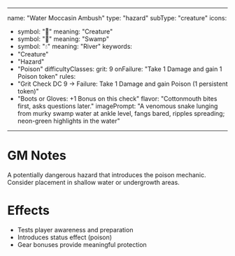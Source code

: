 
---
name: "Water Moccasin Ambush"
type: "hazard"
subType: "creature"
icons:
  - symbol: "🐍"
    meaning: "Creature"
  - symbol: "🐊"
    meaning: "Swamp"
  - symbol: "💧"
    meaning: "River"
keywords:
  - "Creature"
  - "Hazard"
  - "Poison"
difficultyClasses:
  grit: 9
onFailure: "Take 1 Damage and gain 1 Poison token"
rules:
  - "Grit Check DC 9 → Failure: Take 1 Damage and gain Poison (1 persistent token)"
  - "Boots or Gloves: +1 Bonus on this check"
flavor: "Cottonmouth bites first, asks questions later."
imagePrompt: "A venomous snake lunging from murky swamp water at ankle level, fangs bared, ripples spreading; neon-green highlights in the water"
---

# GM Notes

A potentially dangerous hazard that introduces the poison mechanic. Consider placement in shallow water or undergrowth areas.

# Effects

- Tests player awareness and preparation
- Introduces status effect (poison) 
- Gear bonuses provide meaningful protection
